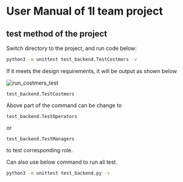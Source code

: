# User Manual of 1l team project

## test method of the project

Switch directory to the project, and run code below:

``` bash
python3 -m unittest test_backend.TestCostmers -v
```

If it meets the design requirements, it will be output as shown below

![run_costmers_test](./pic/pic1_run_costmers_test.png)

 `test_backend.TestCostmers`

Above part of the command can be change to

 `test_backend.TestOperators`

or

 `test_backend.TestManagers`

 to test corresponding role.

Can also use below command to run all test.

``` bash
python3 -m unittest test_backend.py -v
```
